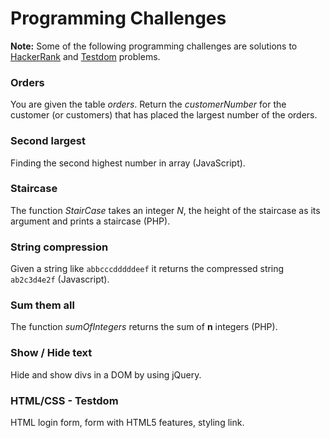 # Programming Challenges

**Note:** Some of the following programming challenges are solutions to [HackerRank](https://www.hackerrank.com) and [Testdom](https://www.testdome.com/) problems.

### Orders

You are given the table *orders*. Return the *customerNumber* for the customer (or customers) that has placed the largest number of the orders.

### Second largest

Finding the second highest number in array (JavaScript).


### Staircase

The function *StairCase* takes an integer *N*, the height of the staircase as its argument and prints a staircase (PHP).


### String compression 

 Given a string like `abbcccdddddeef` it returns the compressed string `ab2c3d4e2f` (Javascript).
 
 
### Sum them all

The function *sumOfIntegers* returns the sum of **n** integers (PHP).


### Show / Hide text

Hide and show divs in a DOM by using jQuery.


### HTML/CSS - Testdom

HTML login form, form with HTML5 features, styling link.
